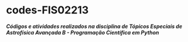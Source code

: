 # codes-FIS02213

***Códigos e atividades realizados na disciplina de Tópicos Especiais de Astrofísica Avançada B - Programação Científica em Python***



